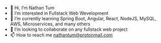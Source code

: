 - 👋 Hi, I’m Nathan Tum
- 👀 I’m interested in Fullstack Web Wevelopment
- 🌱 I’m currently learning Spring Boot, Angular, React, NodeJS, MySQL, AWS, Microservices, and many others
- 💞️ I’m looking to collaborate on any fullstack web project
- 📫 How to reach me nathantum@protonmail.com

<!---
nathantum/nathantum is a ✨ special ✨ repository because its `README.md` (this file) appears on your GitHub profile.
You can click the Preview link to take a look at your changes.
--->
